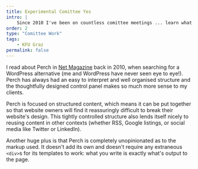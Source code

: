 ```yaml
---
title: Experimental Comittee Yes
intro: |
    Since 2010 I've been on countless comittee meetings ... learn what came of it.
order: 2
type: "Comittee Work"
tags:
    - KFU Graz
permalink: false
---
```


I read about Perch in [Net Magazine](https://www.creativebloq.com/net-magazine) back in 2010, when searching for a WordPress alternative (me and WordPress have never seen eye to eye!). Perch has always had an easy to interpret and well organised structure and the thoughtfully designed control panel makes so much more sense to my clients.

Perch is focused on structured content, which means it can be put together so that website owners will find it reassuringly difficult to break their website's design. This tightly controlled structure also lends itself nicely to reusing content in other contexts (whether RSS, Google listings, or social media like Twitter or LinkedIn).

Another huge plus is that Perch is completely unopinionated as to the markup used. It doesn't add its own and doesn't require any extraneous `<div>`s for its templates to work: what you write is exactly what's output to the page.
